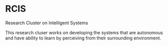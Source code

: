 # RCIS
Research Cluster on Intelligent Systems

This research cluser works on developing the systems that are autonomous and have ability to learn by perceiving from their surrounding environment.
